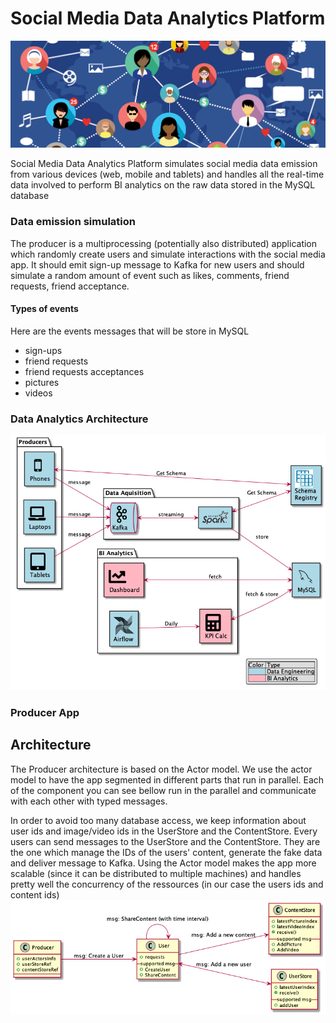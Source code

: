 # Social Media Data Analytics Platform
<img src="img/output/social_media.png" />

Social Media Data Analytics Platform simulates social media data emission from various devices (web, mobile and tablets) and handles all the real-time data involved to perform BI analytics on the raw data stored in the MySQL database

### Data emission simulation
The producer is a multiprocessing (potentially also distributed) application which randomly create users and simulate interactions with the social media app.
It should emit sign-up message to Kafka for new users and should simulate a random amount of event such as likes, comments, friend requests, friend acceptance. 

#### Types of events
Here are the events messages that will be store in MySQL
- sign-ups
- friend requests
- friend requests acceptances
- pictures
- videos

### Data Analytics Architecture

<kbd>
    <img src="img/output/overview.png" />
</kbd>

### Producer App

## Architecture
The Producer architecture is based on the Actor model. We use the actor model to have the app segmented in different parts that run in parallel.
Each of the component you can see bellow run in the parallel and communicate with each other with typed messages.

In order to avoid too many database access, we keep information about user ids and image/video ids in the UserStore and the ContentStore.
Every users can send messages to the UserStore and the ContentStore. They are the one which manage the IDs of the users' content, generate the fake data and deliver message to Kafka.
Using the Actor model makes the app more scalable (since it can be distributed to multiple machines) and handles pretty well the concurrency of the ressources (in our case the users ids and content ids)
<img src="img/output/producer_actors.png" />
